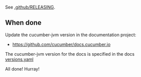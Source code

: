 See [.github/RELEASING](https://github.com/cucumber/.github/blob/main/RELEASING.md).

## When done ##

Update the cucumber-jvm version in the documentation project:

* https://github.com/cucumber/docs.cucumber.io

The cucumber-jvm version for the docs is specified in the docs [versions.yaml](https://github.com/cucumber/docs.cucumber.io/blob/master/data/versions.yaml)

All done! Hurray!
